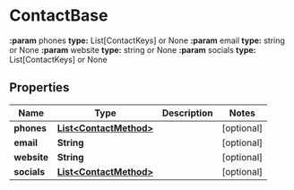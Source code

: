 

# ContactBase

**:param** phones                              **type:** List[ContactKeys] or None  **:param** email                               **type:** string or None  **:param** website                             **type:** string or None  **:param** socials                             **type:** List[ContactKeys] or None

## Properties

| Name | Type | Description | Notes |
|------------ | ------------- | ------------- | -------------|
|**phones** | [**List&lt;ContactMethod&gt;**](ContactMethod.md) |  |  [optional] |
|**email** | **String** |  |  [optional] |
|**website** | **String** |  |  [optional] |
|**socials** | [**List&lt;ContactMethod&gt;**](ContactMethod.md) |  |  [optional] |



